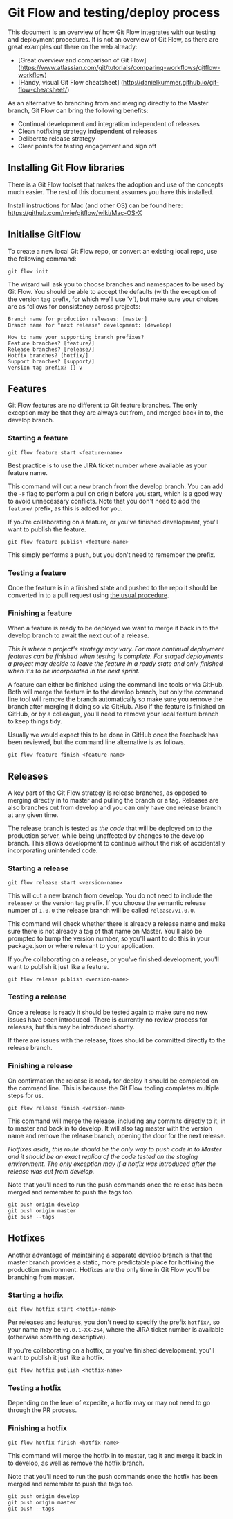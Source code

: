 # Git Flow and testing/deploy process

This document is an overview of how Git Flow integrates with our testing and deployment procedures. It is not an overview of Git Flow, as there are great examples out there on the web already:
- [Great overview and comparison of Git Flow] (https://www.atlassian.com/git/tutorials/comparing-workflows/gitflow-workflow)
- [Handy, visual Git Flow cheatsheet] (http://danielkummer.github.io/git-flow-cheatsheet/)

As an alternative to branching from and merging directly to the Master branch, Git Flow can bring the following benefits:
- Continual development and integration independent of releases
- Clean hotfixing strategy independent of releases
- Deliberate release strategy
- Clear points for testing engagement and sign off

## Installing Git Flow libraries

There is a Git Flow toolset that makes the adoption and use of the concepts much easier. The rest of this document assumes you have this installed.

Install instructions for Mac (and other OS) can be found here:
https://github.com/nvie/gitflow/wiki/Mac-OS-X

## Initialise GitFlow

To create a new local Git Flow repo, or convert an existing local repo, use the following command:

`git flow init`

The wizard will ask you to choose branches and namespaces to be used by Git Flow. You should be able to accept the defaults (with the exception of the version tag prefix, for which we'll use 'v'), but make sure your choices are as follows for consistency across projects:

```
Branch name for production releases: [master] 
Branch name for "next release" development: [develop]

How to name your supporting branch prefixes?
Feature branches? [feature/] 
Release branches? [release/] 
Hotfix branches? [hotfix/] 
Support branches? [support/] 
Version tag prefix? [] v
```

## Features

Git Flow features are no different to Git feature branches. The only exception may be that they are always cut from, and merged back in to, the develop branch. 

### Starting a feature

`git flow feature start <feature-name>`

Best practice is to use the JIRA ticket number where available as your feature name.

This command will cut a new branch from the develop branch. You can add the `-F` flag to perform a pull on origin before you start, which is a good way to avoid unnecessary conflicts. Note that you don't need to add the `feature/` prefix, as this is added for you.

If you're collaborating on a feature, or you've finished development, you'll want to publish the feature.

`git flow feature publish <feature-name>`

This simply performs a push, but you don't need to remember the prefix. 

### Testing a feature

Once the feature is in a finished state and pushed to the repo it should be converted in to a pull request using [the usual procedure](pr-best-practices.md).

### Finishing a feature

When a feature is ready to be deployed we want to merge it back in to the develop branch to await the next cut of a release. 

_This is where a project's strategy may vary. For more continual deployment features can be finished when testing is complete. For staged deployments a project may decide to leave the feature in a ready state and only finished when it's to be incorporated in the next sprint._

A feature can either be finished using the command line tools or via GitHub. Both will merge the feature in to the develop branch, but only the command line tool will remove the branch automatically so make sure you remove the branch after merging if doing so via GitHub. Also if the feature is finished on GitHub, or by a colleague, you'll need to remove your local feature branch to keep things tidy.

Usually we would expect this to be done in GitHub once the feedback has been reviewed, but the command line alternative is as follows.

`git flow feature finish <feature-name>`

## Releases

A key part of the Git Flow strategy is release branches, as opposed to merging directly in to master and pulling the branch or a tag. Releases are also branches cut from develop and you can only have one release branch at any given time.

The release branch is tested as _the code_ that will be deployed on to the production server, while being unaffected by changes to the develop branch. This allows development to continue without the risk of accidentally incorporating unintended code. 

### Starting a release

`git flow release start <version-name>`

This will cut a new branch from develop. You do not need to include the `release/` or the version tag prefix. If you choose the semantic release number of `1.0.0` the release branch will be called `release/v1.0.0`.

This command will check whether there is already a release name and make sure there is not already a tag of that name on Master. You'll also be prompted to bump the version number, so you'll want to do this in your package.json or where relevant to your application.

If you're collaborating on a release, or you've finished development, you'll want to publish it just like a feature.

`git flow release publish <version-name>`

### Testing a release

Once a release is ready it should be tested again to make sure no new issues have been introduced. There is currently no review process for releases, but this may be introduced shortly. 

If there are issues with the release, fixes should be committed directly to the release branch.

### Finishing a release

On confirmation the release is ready for deploy it should be completed on the command line. This is because the Git Flow tooling completes multiple steps for us. 

`git flow release finish <version-name>`

This command will merge the release, including any commits directly to it, in to master and back in to develop. It will also tag master with the version name and remove the release branch, opening the door for the next release. 

_Hotfixes aside, this route should be the only way to push code in to Master and it should be an exact replica of the code tested on the staging environment. The only exception may if a hotfix was introduced after the release was cut from develop._

Note that you'll need to run the push commands once the release has been merged and remember to push the tags too.

```
git push origin develop
git push origin master
git push --tags
```

## Hotfixes

Another advantage of maintaining a separate develop branch is that the master branch provides a static, more predictable place for hotfixing the production environment. Hotfixes are the only time in Git Flow you'll be branching from master. 

### Starting a hotfix

`git flow hotfix start <hotfix-name>`

Per releases and features, you don't need to specify the prefix `hotfix/`, so your name may be `v1.0.1-XX-254`, where the JIRA ticket number is available (otherwise something descriptive). 

If you're collaborating on a hotfix, or you've finished development, you'll want to publish it just like a hotfix.

`git flow hotfix publish <hotfix-name>`

### Testing a hotfix

Depending on the level of expedite, a hotfix may or may not need to go through the PR process. 

### Finishing a hotfix

`git flow hotfix finish <hotfix-name>`

This command will merge the hotfix in to master, tag it and merge it back in to develop, as well as remove the hotfix branch.

Note that you'll need to run the push commands once the hotfix has been merged and remember to push the tags too.

```
git push origin develop
git push origin master
git push --tags
```
